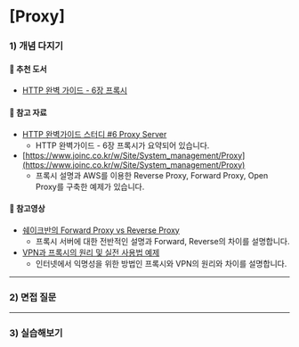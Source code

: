 # [Proxy]


### 1) 개념 다지기

#### 📖 추천 도서
- [HTTP 완벽 가이드 - 6장 프록시](https://book.naver.com/bookdb/book_detail.nhn?bid=8509980)

#### 📖 참고 자료

- [HTTP 완벽가이드 스터디 #6 Proxy Server](https://brainbackdoor.tistory.com/128)
    - HTTP 완벽가이드 - 6장 프록시가 요약되어 있습니다.
- [https://www.joinc.co.kr/w/Site/System_management/Proxy](https://www.joinc.co.kr/w/Site/System_management/Proxy)
    - 프록시 설명과 AWS를 이용한 Reverse Proxy, Forward Proxy, Open Proxy를 구축한 예제가 있습니다.
    
#### 🎥 참고영상
- [쉐이크반의 Forward Proxy vs Reverse Proxy](https://www.youtube.com/watch?v=lg-wHikZg0Q)
    - 프록시 서버에 대한 전반적인 설명과 Forward, Reverse의 차이를 설명합니다.
- [VPN과 프록시의 원리 및 실전 사용법 예제](https://www.youtube.com/watch?v=hjRQzHeirw8)
    - 인터넷에서 익명성을 위한 방법인 프록시와 VPN의 원리와 차이를 설명합니다.
---

### 2) 면접 질문

---

### 3) 실습해보기


